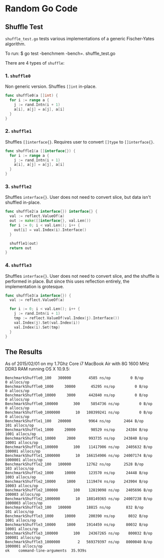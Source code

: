 # Random Go Code

## Shuffle Test

`shuffle_test.go` tests various implementations of a generic Fischer-Yates
algorithm.

To run:
    $ go test -benchmem -bench=. shuffle_test.go

There are 4 types of `shuffle`:

### 1. `shuffle0`

Non generic version. Shuffles `[]int` in-place.

```go
func shuffle0(a []int) {
  for i := range a {
    j := rand.Intn(i + 1)
    a[i], a[j] = a[j], a[i]
  }
}
```

### 2. `shuffle1`

Shuffles `[]interface{}`. Requires user to convert `[]type` to `[]interface{}`.

```go
func shuffle1(a []interface{}) {
  for i := range a {
    j := rand.Intn(i + 1)
    a[i], a[j] = a[j], a[i]
  }
}
```

### 3. `shuffle2`

Shuffles `interface{}`. User does not need to convert slice, but data isn't shuffled in-place.

```go
func shuffle2(a interface{}) interface{} {
  val := reflect.ValueOf(a)
  out := make([]interface{}, val.Len())
  for i := 0; i < val.Len(); i++ {
    out[i] = val.Index(i).Interface()
  }

  shuffle1(out)
  return out
}
```

### 4. `shuffle3`

Shuffles `interface{}`. User does not need to convert slice, and the shuffle is performed in place. But since this uses reflection entirely, the implementation is grotesque.

```go
func shuffle3(a interface{}) {
  val := reflect.ValueOf(a)

  for i := 0; i < val.Len(); i++ {
    j := rand.Intn(i + 1)
    tmp := reflect.ValueOf(val.Index(j).Interface())
    val.Index(j).Set(val.Index(i))
    val.Index(i).Set(tmp)
  }
}
```

## The Results

As of 2015/02/01 on my 1.7Ghz Core i7 MacBook Air with 8G 1600 MHz DDR3 RAM running OS X 10.9.5:

```
BenchmarkShuffle0_100   300000        4585 ns/op         0 B/op        0 allocs/op
BenchmarkShuffle0_1000     30000       45295 ns/op         0 B/op        0 allocs/op
BenchmarkShuffle0_10000     3000      442840 ns/op         0 B/op        0 allocs/op
BenchmarkShuffle0_100000       300     5854736 ns/op         0 B/op        0 allocs/op
BenchmarkShuffle0_1000000       10   108399241 ns/op         0 B/op        0 allocs/op
BenchmarkShuffle1_100   200000        9964 ns/op      2464 B/op      101 allocs/op
BenchmarkShuffle1_1000     20000       98529 ns/op     24384 B/op     1001 allocs/op
BenchmarkShuffle1_10000     2000      993735 ns/op    243840 B/op    10001 allocs/op
BenchmarkShuffle1_100000       100    11417906 ns/op   2405632 B/op   100001 allocs/op
BenchmarkShuffle1_1000000       10   166154906 ns/op  24007174 B/op  1000001 allocs/op
BenchmarkShuffle2_100   100000       12762 ns/op      2528 B/op      103 allocs/op
BenchmarkShuffle2_1000     10000      123570 ns/op     24448 B/op     1003 allocs/op
BenchmarkShuffle2_10000     1000     1119474 ns/op    243904 B/op    10003 allocs/op
BenchmarkShuffle2_100000       100    12819098 ns/op   2405696 B/op   100003 allocs/op
BenchmarkShuffle2_1000000       10   188149365 ns/op  24007238 B/op  1000003 allocs/op
BenchmarkShuffle3_100   100000       18815 ns/op       832 B/op      101 allocs/op
BenchmarkShuffle3_1000     10000      200390 ns/op      8032 B/op     1001 allocs/op
BenchmarkShuffle3_10000     1000     1914459 ns/op     80032 B/op    10001 allocs/op
BenchmarkShuffle3_100000       100    24367265 ns/op    800032 B/op   100001 allocs/op
BenchmarkShuffle3_1000000        2   569379397 ns/op   8000040 B/op  1000001 allocs/op
ok    command-line-arguments  35.939s
```